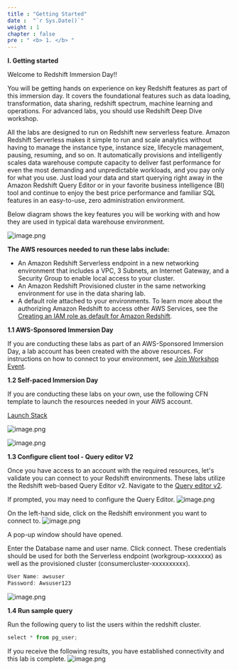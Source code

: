 ```yaml
---
title : "Getting Started"
date :  "`r Sys.Date()`" 
weight : 1 
chapter : false
pre : " <b> 1. </b> "
---
```

**I. Getting started**

Welcome to Redshift Immersion Day!!

You will be getting hands on experience on key Redshift features as part of this immersion day. It covers the foundational features such as data loading, transformation, data sharing, redshift spectrum, machine learning and operations. For advanced labs, you should use Redshift Deep Dive  workshop.

All the labs are designed to run on Redshift new serverless feature. Amazon Redshift Serverless  makes it simple to run and scale analytics without having to manage the instance type, instance size, lifecycle management, pausing, resuming, and so on. It automatically provisions and intelligently scales data warehouse compute capacity to deliver fast performance for even the most demanding and unpredictable workloads, and you pay only for what you use. Just load your data and start querying right away in the Amazon Redshift Query Editor or in your favorite business intelligence (BI) tool and continue to enjoy the best price performance and familiar SQL features in an easy-to-use, zero administration environment.

Below diagram shows the key features you will be working with and how they are used in typical data warehouse environment.

![image.png](/images/1/1-111.png)

**The AWS resources needed to run these labs include:**

- An Amazon Redshift Serverless endpoint in a new networking environment that includes a VPC, 3 Subnets, an Internet Gateway, and a Security Group to enable local access to your cluster.
- An Amazon Redshift Provisioned cluster in the same networking environment for use in the data sharing lab.
- A default role attached to your environments. To learn more about the authorizing Amazon Redshift to access other AWS Services, see the [Creating an IAM role as default for Amazon Redshift](https://docs.aws.amazon.com/redshift/latest/mgmt/default-iam-role.html).

**1.1 AWS-Sponsored Immersion Day**

If you are conducting these labs as part of an AWS-Sponsored Immersion Day, a lab account has been created with the above resources. For instructions on how to connect to your environment, see [Join Workshop Event](https://catalog.us-east-1.prod.workshops.aws/workshops/9f29cdba-66c0-445e-8cbb-28a092cb5ba7/en-US/lab0).

**1.2 Self-paced Immersion Day**

If you are conducting these labs on your own, use the following CFN template to launch the resources needed in your AWS account.

[Launch Stack](https://console.aws.amazon.com/cloudformation/home?#/stacks/new?stackName=RedshiftImmersionLab&templateURL=https://s3-us-west-2.amazonaws.com/redshift-immersionday-labs/immersionserverless.yaml)


![image.png](/images/1/1-2.png)

![image.png](/images/1/1-31.png)

**1.3 Configure client tool - Query editor V2**

Once you have access to an account with the required resources, let's validate you can connect to your Redshift environments. These labs utilize the Redshift web-based Query Editor v2. Navigate to the [Query editor v2](https://ap-southeast-1.console.aws.amazon.com/sqlworkbench/home?region=ap-southeast-1#/client).

If prompted, you may need to configure the Query Editor.
![image.png](/images/1/1-4.png)

On the left-hand side, click on the Redshift environment you want to connect to.
![image.png](/images/1/1-5.png)

A pop-up window should have opened.

Enter the Database name and user name. Click connect. These credentials should be used for both the Serverless endpoint (workgroup-xxxxxxx) as well as the provisioned cluster (consumercluster-xxxxxxxxxx).


```jsx
User Name: awsuser  
Password: Awsuser123
```
![image.png](/images/1/1-6.png)

**1.4 Run sample query**

Run the following query to list the users within the redshift cluster.

```jsx
select * from pg_user;
```

If you receive the following results, you have established connectivity and this lab is complete.
![image.png](/images/1/1-7.png)